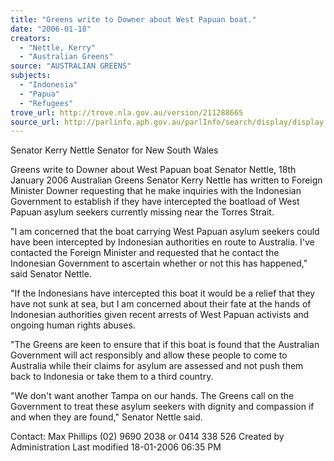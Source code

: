 ```yaml
---
title: "Greens write to Downer about West Papuan boat."
date: "2006-01-18"
creators:
  - "Nettle, Kerry"
  - "Australian Greens"
source: "AUSTRALIAN GREENS"
subjects:
  - "Indonesia"
  - "Papua"
  - "Refugees"
trove_url: http://trove.nla.gov.au/version/211288665
source_url: http://parlinfo.aph.gov.au/parlInfo/search/display/display.w3p;query=Id%3A%22media/pressrel/NTII6%22
---
```


 Senator Kerry Nettle  Senator for New South Wales 

 

 Greens write to Downer about West Papuan boat  Senator Nettle, 18th January 2006  Australian Greens Senator Kerry Nettle has written to Foreign Minister Downer  requesting that he make inquiries with the Indonesian Government to establish if they  have intercepted the boatload of West Papuan asylum seekers currently missing near the  Torres Strait.    

 "I am concerned that the boat carrying West Papuan asylum seekers could have been  intercepted by Indonesian authorities en route to Australia. I've contacted the Foreign  Minister and requested that he contact the Indonesian Government to ascertain whether or  not this has happened," said Senator Nettle.    

 "If the Indonesians have intercepted this boat it would be a relief that they have not sunk  at sea, but I am concerned about their fate at the hands of Indonesian authorities given  recent arrests of West Papuan activists and ongoing human rights abuses.    

 "The Greens are keen to ensure that if this boat is found that the Australian Government  will act responsibly and allow these people to come to Australia while their claims for  asylum are assessed and not push them back to Indonesia or take them to a third country.  

 

 "We don't want another Tampa on our hands. The Greens call on the Government to treat  these asylum seekers with dignity and compassion if and when they are found," Senator  Nettle said.    

 Contact: Max Phillips (02) 9690 2038 or 0414 338 526   Created by Administration   Last modified 18-01-2006 06:35 PM  

 

